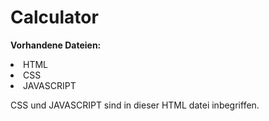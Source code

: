 # Calculator

<b>Vorhandene Dateien:</b>
<li>HTML</li>
<li>CSS</li>
<li>JAVASCRIPT</li>

CSS und JAVASCRIPT sind in dieser HTML datei inbegriffen.
